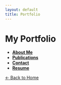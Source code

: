 ```yaml
---
layout: default
title: Portfolio
---
```


# My Portfolio

- **[About Me](/Portfolio/about.md)**
- **[Publications](/Portfolio/publications.md)**
- **[Contact](/Portfolio/contact.md)**
- **[Resume](/Portfolio/resume.pdf)**

[← Back to Home](/)
